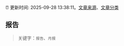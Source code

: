 :alarm_clock: 更新时间: 2025-09-28 13:38:11。[文章来源](/README.md)、[文章分类](/TAGS.md)

## 报告


> 关键字：`报告`、`月报`




